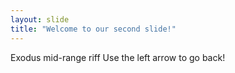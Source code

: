```yaml
---
layout: slide
title: "Welcome to our second slide!"
---
```

Exodus mid-range riff
Use the left arrow to go back!
